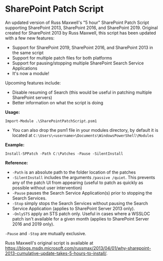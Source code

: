 # SharePoint Patch Script
An updated version of Russ Maxwell's "5 hour" SharePoint Patch Script supporting SharePoint 2013, SharePoint 2016, and SharePoint 2019. Original created for SharePoint 2013 by Russ Maxwell, this script has been updated with a few new features:

* Support for SharePoint 2019, SharePoint 2016, and SharePoint 2013 in the same script
* Support for multiple patch files for both platforms
* Support for pausing/stopping multiple SharePoint Search Service Applications
* It's now a module!

Upcoming features include:

* Disable resuming of Search (this would be useful in patching multiple SharePoint servers)
* Better information on what the script is doing

**Usage:**

`Import-Module .\SharePointPatchScript.psm1`
* You can also drop the psm1 file in your modules directory, by default it is located at `C:\Users\<username>\Documents\WindowsPowerShell\Modules`

**Example:**

`Install-SPPatch -Path C:\Patches -Pause -SilentInstall`

**Reference:**
* `-Path` is an absolute path to the folder location of the patches
* `-SilentInstall` includes the arguments `/passive /quiet`. This prevents any of the patch UI from appearing (useful to patch as quickly as possible without user intervention)
* `-Pause` pauses the Search Service Application(s) prior to stopping the Search Services.
* `-Stop` simply stops the Search Services without pausing the Search Service Application (applies to SharePoint Server 2013 only).
* `-OnlySTS` apply an STS patch only. Useful in cases where a WSSLOC patch isn't available for a given month (applies to SharePoint Server 2016 and 2019 only).

`-Pause` and `-Stop` are mutually exclusive.

Russ Maxwell's original script is available at https://blogs.msdn.microsoft.com/russmax/2013/04/01/why-sharepoint-2013-cumulative-update-takes-5-hours-to-install/.
